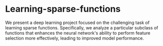 # Learning-sparse-functions
We present a deep learning project focused on the challenging task of learning sparse functions. Specifically, we analyze a particular subclass of functions that enhances the neural network's ability to perform feature selection more effectively, leading to improved model performance.
